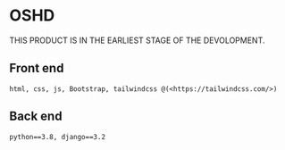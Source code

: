 # OSHD

THIS PRODUCT IS IN THE EARLIEST STAGE OF THE DEVOLOPMENT.

## Front end
    html, css, js, Bootstrap, tailwindcss @(<https://tailwindcss.com/>)

## Back end
    python==3.8, django==3.2
